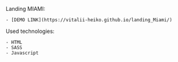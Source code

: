 Landing MIAMI:

    - [DEMO LINK](https://vitalii-heiko.github.io/landing_Miami/)
    
Used technologies:

    - HTML
    - SASS
    - Javascript
